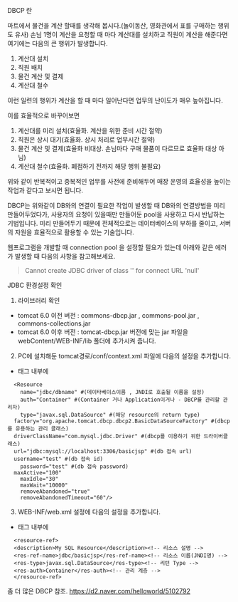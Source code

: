 
DBCP 란

마트에서 물건을 계산 할때를 생각해 봅시다.(놀이동산, 영화관에서 표를 구매하는 행위도 유사)
손님 1명이 계산을 요청할 때 마다 계산대를 설치하고 직원이 계산을 해준다면
여기에는 다음의 큰 행위가 발생합니다.

1. 계산대 설치
2. 직원 배치
3. 물건 계산 및 결제
4. 계산대 철수

이런 일련의 행위가 계산을 할 때 마다 일어난다면 업무의 난이도가 매우 높아집니다.

이를 효율적으로 바꾸어보면 
1. 계산대를 미리 설치(효율화. 계산을 위한 준비 시간 절약)
2. 직원은 상시 대기(효율화. 상시 처리로 업무시간 절약)
3. 물건 계산 및 결제(효율화 비대상. 손님마다 구매 물품이 다르므로 효율화 대상 아님)
4. 계산대 철수(효율화. 폐점하기 전까지 해당 행위 불필요)

위와 같이 반복적이고 중복적인 업무를 사전에 준비해두어 매장 운영의 효율성을 높이는 작업과 같다고 보시면 됩니다.

DBCP는 위와같이 DB와의 연결이 필요한 작업이 발생할 때
DB와의 연결방법을 미리 만들어두었다가, 사용자의 요청이 있을때만 만들어둔 pool을 사용하고 다시 반납하는 기법입니다.
미리 만들어두기 때문에 전체적으로는 데이터베이스의 부하를 줄이고, 서버의 자원을 효율적으로 활용할 수 있는 기술입니다.


웹프로그램을 개발할 때 connection pool 을 설정할 필요가 있는데
아래와 같은 에러가 발생할 때 다음의 사항을 참고해보세요.


> Cannot create JDBC driver of class '' for connect URL 'null'

JDBC 환경설정 확인

1. 라이브러리 확인
  - tomcat 6.0 이전 버전 : commons-dbcp.jar , commons-pool.jar , commons-collections.jar
  - tomcat 6.0 이후 버전 : tomcat-dbcp.jar
  버전에 맞는 jar 파일을 webContent/WEB-INF/lib 폴더에 추가시켜 줍니다.
  
2. PC에 설치해둔 tomcat경로/conf/context.xml 파일에 다음의 설정을 추가합니다.
  - <context></context> 태그 내부에
  ```
    <Resource 
      name="jdbc/dbname" #(데이타베이스이름 , JNDI로 호출될 이름을 설정) 
      auth="Container" #(Container 거나 Application이거나 - DBCP를 관리할 관리자) 
      type="javax.sql.DataSource" #(해당 resource의 return type) 
  	factory="org.apache.tomcat.dbcp.dbcp2.BasicDataSourceFactory" #(dbcp를 유용하는 관리 클래스) 
  	driverClassName="com.mysql.jdbc.Driver" #(dbcp를 이용하기 위한 드라이버클래스) 
  	url="jdbc:mysql://localhost:3306/basicjsp" #(db 접속 url) 
  	username="test" #(db 접속 id) 
      password="test" #(db 접속 password) 
  	maxActive="100"  
      maxIdle="30" 
      maxWait="10000" 
      removeAbandoned="true" 
      removeAbandonedTimeout="60"/> 
  ```

3. WEB-INF/web.xml 설정에 다음의 설정을 추가합니다.
  - <web-app></web-app> 태그 내부에
  ```
    <resource-ref>
	<description>My SQL Resource</description><!-- 리소스 설명 -->
	<res-ref-name>jdbc/basicjsp</res-ref-name><!-- 리소스 이름(JNDI명) -->
	<res-type>javax.sql.DataSource</res-type><!-- 리턴 Type -->
	<res-auth>Container</res-auth><!-- 관리 계층 -->
    </resource-ref>
  ```


좀 더 많은 DBCP 참조.
https://d2.naver.com/helloworld/5102792






